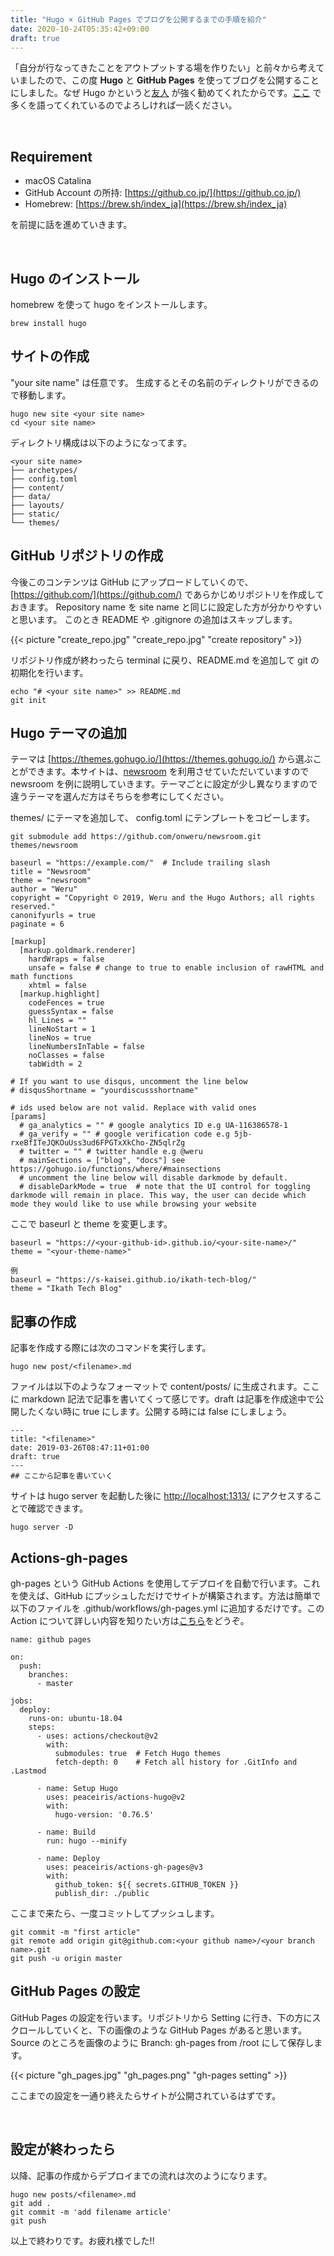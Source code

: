 ```yaml
---
title: "Hugo × GitHub Pages でブログを公開するまでの手順を紹介"
date: 2020-10-24T05:35:42+09:00
draft: true
---
```


「自分が行なってきたことをアウトプットする場を作りたい」と前々から考えていましたので、この度 **Hugo** と **GitHub Pages** を使ってブログを公開することにしました。なぜ Hugo かというと[友人](https://peaceiris.com/) が強く勧めてくれたからです。[ここ](https://qiita.com/peaceiris/items/ef38cc2a4b5565d0dd7c) で多くを語ってくれているのでよろしければ一読ください。

​               


## Requirement

- macOS Catalina
- GitHub Account の所持: [https://github.co.jp/](https://github.co.jp/)
- Homebrew: [https://brew.sh/index_ja](https://brew.sh/index_ja)

を前提に話を進めていきます。        

​          

## Hugo のインストール

homebrew を使って hugo をインストールします。

```
brew install hugo
```



## サイトの作成

"your site name" は任意です。
生成するとその名前のディレクトリができるので移動します。

```
hugo new site <your site name>
cd <your site name>
```

ディレクトリ構成は以下のようになってます。

```
<your site name>
├── archetypes/
├── config.toml
├── content/
├── data/
├── layouts/
├── static/
└── themes/
```



## GitHub リポジトリの作成           

今後このコンテンツは GitHub にアップロードしていくので、[https://github.com/](https://github.com/) であらかじめリポジトリを作成しておきます。
Repository name を site name と同じに設定した方が分かりやすいと思います。
このとき README や .gitignore の追加はスキップします。

{{< picture "create_repo.jpg" "create_repo.jpg" "create repository" >}}

リポジトリ作成が終わったら terminal に戻り、README.md を追加して git の初期化を行います。

```
echo "# <your site name>" >> README.md
git init
```



## Hugo テーマの追加     

テーマは [https://themes.gohugo.io/](https://themes.gohugo.io/) から選ぶことができます。本サイトは、[newsroom](https://github.com/onweru/newsroom) を利用させていただいていますので newsroom を例に説明していきます。テーマごとに設定が少し異なりますので違うテーマを選んだ方はそちらを参考にしてください。

themes/ にテーマを追加して、 config.toml にテンプレートをコピーします。

```
git submodule add https://github.com/onweru/newsroom.git themes/newsroom
```

```
baseurl = "https://example.com/"  # Include trailing slash
title = "Newsroom"
theme = "newsroom"
author = "Weru"
copyright = "Copyright © 2019, Weru and the Hugo Authors; all rights reserved."
canonifyurls = true
paginate = 6

[markup]
  [markup.goldmark.renderer]
    hardWraps = false
    unsafe = false # change to true to enable inclusion of rawHTML and math functions
    xhtml = false
  [markup.highlight]
    codeFences = true
    guessSyntax = false
    hl_Lines = ""
    lineNoStart = 1
    lineNos = true
    lineNumbersInTable = false
    noClasses = false
    tabWidth = 2

# If you want to use disqus, uncomment the line below
# disqusShortname = "yourdiscussshortname"

# ids used below are not valid. Replace with valid ones
[params]
  # ga_analytics = "" # google analytics ID e.g UA-116386578-1
  # ga_verify = "" # google verification code e.g 5jb-rxeBfITeJQKOuUss3ud6FPGTxXkCho-ZN5qlrZg
  # twitter = "" # twitter handle e.g @weru
  # mainSections = ["blog", "docs"] see https://gohugo.io/functions/where/#mainsections
  # uncomment the line below will disable darkmode by default.
  # disableDarkMode = true  # note that the UI control for toggling darkmode will remain in place. This way, the user can decide which mode they would like to use while browsing your website
```

ここで baseurl と theme を変更します。　

```
baseurl = "https://<your-github-id>.github.io/<your-site-name>/"
theme = "<your-theme-name>"

例
baseurl = "https://s-kaisei.github.io/ikath-tech-blog/"
theme = "Ikath Tech Blog"
```



## 記事の作成

記事を作成する際には次のコマンドを実行します。

```
hugo new post/<filename>.md
```

ファイルは以下のようなフォーマットで content/posts/ に生成されます。ここに markdown 記法で記事を書いてくって感じです。draft は記事を作成途中で公開したくない時に true にします。公開する時には false にしましょう。

```
--- 
title: "<filename>" 
date: 2019-03-26T08:47:11+01:00 
draft: true 
---
## ここから記事を書いていく
```

サイトは hugo  server を起動した後に [http://localhost:1313/](http://localhost:1313/) にアクセスすることで確認できます。

```
hugo server -D
```



## Actions-gh-pages

gh-pages という GitHub Actions を使用してデプロイを自動で行います。これを使えば、GitHub にプッシュしただけでサイトが構築されます。方法は簡単で以下のファイルを .github/workflows/gh-pages.yml に追加するだけです。この Action について詳しい内容を知りたい方は[こちら](https://github.com/peaceiris/actions-gh-pages)をどうぞ。

```
name: github pages

on:
  push:
    branches:
      - master

jobs:
  deploy:
    runs-on: ubuntu-18.04
    steps:
      - uses: actions/checkout@v2
        with:
          submodules: true  # Fetch Hugo themes
          fetch-depth: 0    # Fetch all history for .GitInfo and .Lastmod

      - name: Setup Hugo
        uses: peaceiris/actions-hugo@v2
        with:
          hugo-version: '0.76.5'

      - name: Build
        run: hugo --minify

      - name: Deploy
        uses: peaceiris/actions-gh-pages@v3
        with:
          github_token: ${{ secrets.GITHUB_TOKEN }}
          publish_dir: ./public
```

ここまで来たら、一度コミットしてプッシュします。

```
git commit -m "first article"
git remote add origin git@github.com:<your github name>/<your branch name>.git
git push -u origin master
```

## GitHub Pages の設定

GitHub Pages の設定を行います。リポジトリから Setting に行き、下の方にスクロールしていくと、下の画像のような GitHub Pages があると思います。Source のところを画像のように Branch: gh-pages from /root にして保存します。

{{< picture "gh_pages.jpg" "gh_pages.png" "gh-pages setting" >}}

ここまでの設定を一通り終えたらサイトが公開されているはずです。

​      

## 設定が終わったら

以降、記事の作成からデプロイまでの流れは次のようになります。

```
hugo new posts/<filename>.md
git add .
git commit -m 'add filename article'
git push
```



以上で終わりです。お疲れ様でした!!